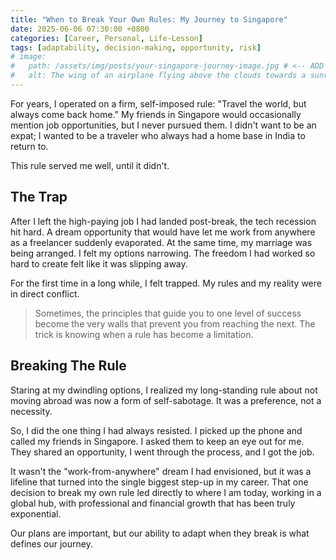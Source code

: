```yaml
---
title: "When to Break Your Own Rules: My Journey to Singapore"
date: 2025-06-06 07:30:00 +0800
categories: [Career, Personal, Life-Lesson]
tags: [adaptability, decision-making, opportunity, risk]
# image:
#   path: /assets/img/posts/your-singapore-journey-image.jpg # <-- ADD YOUR IMAGE PATH HERE
#   alt: The wing of an airplane flying above the clouds towards a sunrise.
---
```


For years, I operated on a firm, self-imposed rule: "Travel the world, but always come back home." My friends in Singapore would occasionally mention job opportunities, but I never pursued them. I didn't want to be an expat; I wanted to be a traveler who always had a home base in India to return to.

This rule served me well, until it didn't.

## The Trap

After I left the high-paying job I had landed post-break, the tech recession hit hard. A dream opportunity that would have let me work from anywhere as a freelancer suddenly evaporated. At the same time, my marriage was being arranged. I felt my options narrowing. The freedom I had worked so hard to create felt like it was slipping away.

For the first time in a long while, I felt trapped. My rules and my reality were in direct conflict.

> Sometimes, the principles that guide you to one level of success become the very walls that prevent you from reaching the next. The trick is knowing when a rule has become a limitation.

## Breaking The Rule

Staring at my dwindling options, I realized my long-standing rule about not moving abroad was now a form of self-sabotage. It was a preference, not a necessity.

So, I did the one thing I had always resisted. I picked up the phone and called my friends in Singapore. I asked them to keep an eye out for me. They shared an opportunity, I went through the process, and I got the job.

It wasn't the "work-from-anywhere" dream I had envisioned, but it was a lifeline that turned into the single biggest step-up in my career. That one decision to break my own rule led directly to where I am today, working in a global hub, with professional and financial growth that has been truly exponential.

Our plans are important, but our ability to adapt when they break is what defines our journey.